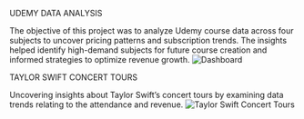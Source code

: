 UDEMY DATA ANALYSIS

The objective of this project was to analyze Udemy course data across four subjects to uncover pricing patterns and subscription trends. The insights helped identify high-demand subjects for future course creation and informed strategies to optimize revenue growth.
![Dashboard](https://github.com/user-attachments/assets/b2a044a5-dd5a-454c-abbf-14037de547f8)



TAYLOR SWIFT CONCERT TOURS

Uncovering insights about Taylor Swift’s concert tours by examining data trends relating to the attendance and revenue.
![Taylor Swift Concert Tours](https://github.com/user-attachments/assets/a8df6c48-88a3-4829-a01c-fd35947c12e5)
